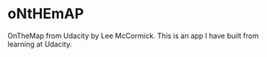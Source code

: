 # oNtHEmAP
OnTheMap from Udacity by Lee McCormick.
This is an app I have built from learning at Udacity.
